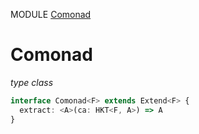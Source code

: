 MODULE [Comonad](https://github.com/gcanti/fp-ts/blob/master/src/Comonad.ts)
# Comonad
*type class*
```ts
interface Comonad<F> extends Extend<F> {
  extract: <A>(ca: HKT<F, A>) => A
}
```